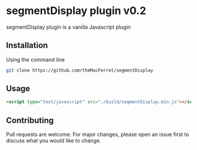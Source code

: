 # segmentDisplay plugin v0.2

segmentDisplay plugin is a vanilla Javascript plugin

## Installation

Using the command line

```bash
git clone https://github.com/theMacFerret/segmentDisplay
```

## Usage

```html
<script type="text/javascript" src="./build/segmentDisplay.min.js"></script>
```

## Contributing
Pull requests are welcome. For major changes, please open an issue first to discuss what you would like to change.